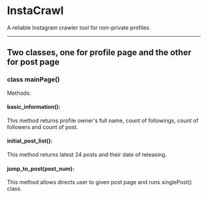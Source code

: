 # InstaCrawl
A reliable Instagram crawler tool for non-private profiles


-----------------------------------

## Two classes, one for profile page and the other for post page

### class mainPage()

Methods:

#### basic_information(): 
This method returns profile owner's full name, count of followings, count of followers and count of post.

#### initial_post_list():
This method returns latest 24 posts and their date of releasing.

#### jump_to_post(post_num):
This method allows directs user to given post page and runs singlePost() class.
